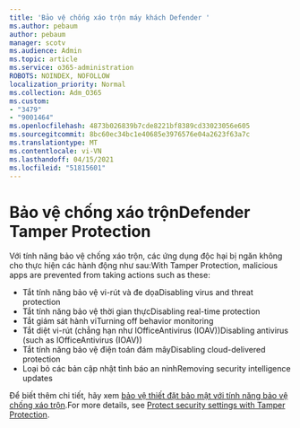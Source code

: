 ```yaml
---
title: 'Bảo vệ chống xáo trộn máy khách Defender '
ms.author: pebaum
author: pebaum
manager: scotv
ms.audience: Admin
ms.topic: article
ms.service: o365-administration
ROBOTS: NOINDEX, NOFOLLOW
localization_priority: Normal
ms.collection: Adm_O365
ms.custom:
- "3479"
- "9001464"
ms.openlocfilehash: 4873b026839b7cde8221bf8389cd33023056e605
ms.sourcegitcommit: 8bc60ec34bc1e40685e3976576e04a2623f63a7c
ms.translationtype: MT
ms.contentlocale: vi-VN
ms.lasthandoff: 04/15/2021
ms.locfileid: "51815601"
---
```

# <a name="defender-tamper-protection"></a><span data-ttu-id="2d1ef-102">Bảo vệ chống xáo trộn</span><span class="sxs-lookup"><span data-stu-id="2d1ef-102">Defender Tamper Protection</span></span> 

<span data-ttu-id="2d1ef-103">Với tính năng bảo vệ chống xáo trộn, các ứng dụng độc hại bị ngăn không cho thực hiện các hành động như sau:</span><span class="sxs-lookup"><span data-stu-id="2d1ef-103">With Tamper Protection, malicious apps are prevented from taking actions such as these:</span></span>

- <span data-ttu-id="2d1ef-104">Tắt tính năng bảo vệ vi-rút và đe dọa</span><span class="sxs-lookup"><span data-stu-id="2d1ef-104">Disabling virus and threat protection</span></span>
- <span data-ttu-id="2d1ef-105">Tắt tính năng bảo vệ thời gian thực</span><span class="sxs-lookup"><span data-stu-id="2d1ef-105">Disabling real-time protection</span></span>
- <span data-ttu-id="2d1ef-106">Tắt giám sát hành vi</span><span class="sxs-lookup"><span data-stu-id="2d1ef-106">Turning off behavior monitoring</span></span>
- <span data-ttu-id="2d1ef-107">Tắt diệt vi-rút (chẳng hạn như IOfficeAntivirus (IOAV))</span><span class="sxs-lookup"><span data-stu-id="2d1ef-107">Disabling antivirus (such as IOfficeAntivirus (IOAV))</span></span>
- <span data-ttu-id="2d1ef-108">Tắt tính năng bảo vệ điện toán đám mây</span><span class="sxs-lookup"><span data-stu-id="2d1ef-108">Disabling cloud-delivered protection</span></span>
- <span data-ttu-id="2d1ef-109">Loại bỏ các bản cập nhật tình báo an ninh</span><span class="sxs-lookup"><span data-stu-id="2d1ef-109">Removing security intelligence updates</span></span>

<span data-ttu-id="2d1ef-110">Để biết thêm chi tiết, hãy xem [bảo vệ thiết đặt bảo mật với tính năng bảo vệ chống xáo trộn](https://docs.microsoft.com/windows/security/threat-protection/windows-defender-antivirus/prevent-changes-to-security-settings-with-tamper-protection).</span><span class="sxs-lookup"><span data-stu-id="2d1ef-110">For more details, see [Protect security settings with Tamper Protection](https://docs.microsoft.com/windows/security/threat-protection/windows-defender-antivirus/prevent-changes-to-security-settings-with-tamper-protection).</span></span>